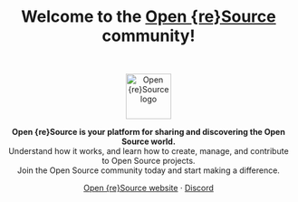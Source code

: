 <h1 align="center">Welcome to the <a href="https://openresource.dev/">Open {re}Source</a> community!</h1><br>

<p align="center">
  <a href="https://openresource.dev/">
    <img src="https://user-images.githubusercontent.com/17381666/229308663-5e44926f-fa3e-4646-b7cc-cf4819915439.png" alt="Open {re}Source logo" height="80">
  </a>
</p>

<p align="center">
  <b>Open {re}Source is your platform for sharing and discovering the Open Source world.</b>
  <br>
  Understand how it works, and learn how to create, manage, and contribute to Open Source projects.
  <br>
  Join the Open Source community today and start making a difference.
</p>

<p align="center">
  <a href="https://openresource.dev">Open {re}Source website</a>
  ·
  <a href="https://discord.gg/fpUDwEMGwE">Discord</a>
</p>
